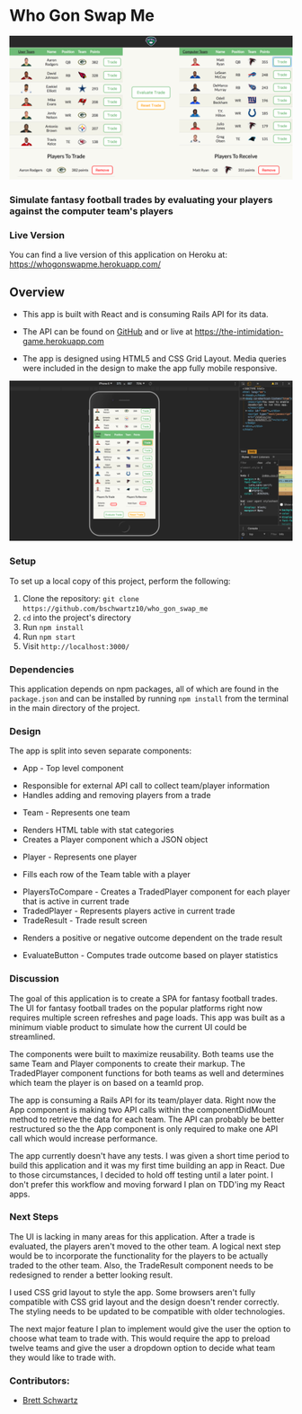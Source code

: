 # Who Gon Swap Me

![Alt text](./src/home.png)
### Simulate fantasy football trades by evaluating your players against the computer team's players

### Live Version
You can find a live version of this application on Heroku at: https://whogonswapme.herokuapp.com/

## Overview
* This app is built with React and is consuming Rails API for its data.

* The API can be found on [GitHub](https://github.com/bschwartz10/the_intimidation_game) and or live at https://the-intimidation-game.herokuapp.com

* The app is designed using HTML5 and CSS Grid Layout. Media queries were included in the design to make the app fully mobile responsive.

![Alt text](./src/mobile.png)

### Setup
To set up a local copy of this project, perform the following:

  1. Clone the repository: `git clone https://github.com/bschwartz10/who_gon_swap_me`
  2. `cd` into the project's directory
  3. Run `npm install`
  4. Run `npm start`
  5. Visit `http://localhost:3000/`

### Dependencies
  This application depends on npm packages, all of which are found in the `package.json` and can be installed by running `npm install` from the terminal in the main directory of the project.

### Design
  The app is split into seven separate components:
  * App - Top level component
   - Responsible for external API call to collect team/player information
   - Handles adding and removing players from a trade
  * Team - Represents one team
   - Renders HTML table with stat categories
   - Creates a Player component which a JSON object
  * Player - Represents one player
   - Fills each row of the Team table with a player
  * PlayersToCompare - Creates a TradedPlayer component for each player that is active in current trade
  * TradedPlayer - Represents players active in current trade
  * TradeResult - Trade result screen
   - Renders a positive or negative outcome dependent on the trade result
  * EvaluateButton - Computes trade outcome based on player statistics

### Discussion
The goal of this application is to create a SPA for fantasy football trades. The UI for fantasy football trades on the popular platforms right now requires multiple screen refreshes and page loads. This app was built as a minimum viable product to simulate how the current UI could be streamlined.

The components were built to maximize reusability. Both teams use the same Team and Player components to create their markup. The TradedPlayer component functions for both teams as well and determines which team the player is on based on a teamId prop.

The app is consuming a Rails API for its team/player data. Right now the App component is making two API calls within the componentDidMount method to retrieve the data for each team. The API can probably be better restructured so the the App component is only required to make one API call which would increase performance.

The app currently doesn't have any tests. I was given a short time period to build this application and it was my first time building an app in React. Due to those circumstances, I decided to hold off testing until a later point. I don't prefer this workflow and moving forward I plan on TDD'ing my React apps.

### Next Steps
The UI is lacking in many areas for this application. After a trade is evaluated, the players aren't moved to the other team. A logical next step would be to incorporate the functionality for the players to be actually traded to the other team. Also, the TradeResult component needs to be redesigned to render a better looking result.

I used CSS grid layout to style the app. Some browsers aren't fully compatible with CSS grid layout and the design doesn't render correctly. The styling needs to be updated to be compatible with older technologies.

The next major feature I plan to implement would give the user the option to choose what team to trade with. This would require the app to preload twelve teams and give the user a dropdown option to decide what team they would like to trade with.

### Contributors:
* [Brett Schwartz](https://github.com/bschwartz10)
